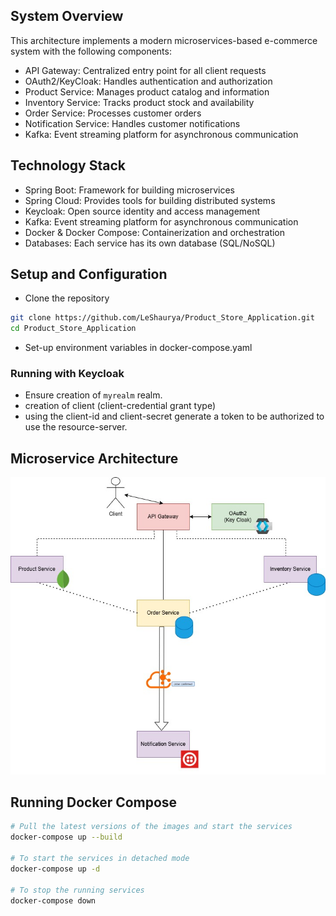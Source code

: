 ## System Overview
This architecture implements a modern microservices-based e-commerce system with the following components:

* API Gateway: Centralized entry point for all client requests
* OAuth2/KeyCloak: Handles authentication and authorization
* Product Service: Manages product catalog and information
* Inventory Service: Tracks product stock and availability
* Order Service: Processes customer orders
* Notification Service: Handles customer notifications
* Kafka: Event streaming platform for asynchronous communication

## Technology Stack

* Spring Boot: Framework for building microservices
* Spring Cloud: Provides tools for building distributed systems
* Keycloak: Open source identity and access management
* Kafka: Event streaming platform for asynchronous communication
* Docker & Docker Compose: Containerization and orchestration
* Databases: Each service has its own database (SQL/NoSQL)

## Setup and Configuration

* Clone the repository
```bash
git clone https://github.com/LeShaurya/Product_Store_Application.git
cd Product_Store_Application
```
* Set-up environment variables in docker-compose.yaml

### Running with Keycloak
* Ensure creation of `myrealm` realm.
* creation of client (client-credential grant type)
* using the client-id and client-secret generate a token to be authorized to use the resource-server.

## Microservice Architecture
![Basic Architecture](images/basic_arch.jpg)

## Running Docker Compose
```bash
# Pull the latest versions of the images and start the services
docker-compose up --build

# To start the services in detached mode
docker-compose up -d

# To stop the running services
docker-compose down
```
